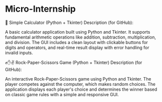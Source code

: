 # Micro-Internship
🧮 Simple Calculator (Python + Tkinter)
Description (for GitHub):

A basic calculator application built using Python and Tkinter. It supports fundamental arithmetic operations like addition, subtraction, multiplication, and division. The GUI includes a clean layout with clickable buttons for digits and operators, and real-time result display with error handling for invalid inputs.

✊✋✌️ Rock-Paper-Scissors Game (Python + Tkinter)
Description (for GitHub):

An interactive Rock-Paper-Scissors game using Python and Tkinter. The player competes against the computer, which makes random choices. The application displays each player's choice and determines the winner based on classic game rules with a simple and responsive GUI.
